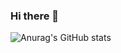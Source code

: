 ### Hi there 👋
![Anurag's GitHub stats](https://github-readme-stats.vercel.app/api?username=hyechxn&show_icons=true&theme=radical)
<!--
**hyechxn/hyechxn** is a ✨ _special_ ✨ repository because its `README.md` (this file) appears on your GitHub profile.
-->
